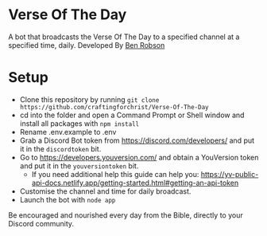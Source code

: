 # Verse Of The Day
A bot that broadcasts the Verse Of The Day to a specified channel at a specified time, daily.
Developed By [Ben Robson](https://github.com/benrobson)

# Setup
- Clone this repository by running `git clone https://github.com/craftingforchrist/Verse-Of-The-Day`
- cd into the folder and open a Command Prompt or Shell window and install all packages with `npm install`
- Rename .env.example to .env
- Grab a Discord Bot token from https://discord.com/developers/ and put it in the `discordtoken` bit.
- Go to https://developers.youversion.com/ and obtain a YouVersion token and put it in the `youversiontoken` bit.
    - If you need additional help this guide can help you: https://yv-public-api-docs.netlify.app/getting-started.html#getting-an-api-token
- Customise the channel and time for daily broadcast.
- Launch the bot with `node app`

Be encouraged and nourished every day from the Bible, directly to your Discord community.